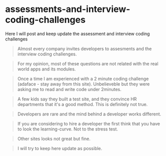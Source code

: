 # assessments-and-interview-coding-challenges
Here I will post and keep update the assessment and interview coding challenges


> Almost every company invites developers to assesments and the interview coding challenges. 

> For my opinion, most of these questions are not related with the real world apps and its modules.

> Once a time I am experienced with a 2 minute coding challenge (adaface - stay away from this site). Unbelieveble but they were asking me to read and write code under 2minutes.

> A few kids say they built a test site, and they convince HR departments that it's a good method. This is definitely not true.

> Developers are rare and the mind behind a developer works different. 

> If you are considering to hire a developer the first think that you have to look the learning-curve. Not to the stress test. 

> Other sites looks not great but fine.

> I will try to keep here update as possible. 
